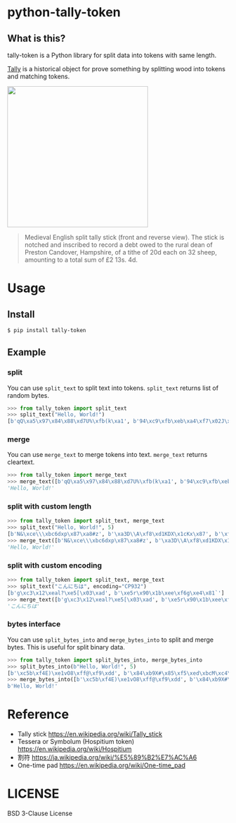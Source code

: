 # python-tally-token

## What is this?

tally-token is a Python library for split data into tokens with same length.

[Tally](https://en.wikipedia.org/wiki/Tally_stick) is a historical object for prove something by splitting wood into tokens and matching tokens.

<a href="https://en.wikipedia.org/wiki/Tally_stick#/media/File:Medieval_tally_sticks.jpg" target="_blank"><img src="https://github.com/kitsuyui/python-tally-token/assets/2596972/103a0184-c508-4ce6-9ed3-1b1eb58bc6cc" style="width:20rem" /></a>
> Medieval English split tally stick (front and reverse view). The stick is notched and inscribed to record a debt owed to the rural dean of Preston Candover, Hampshire, of a tithe of 20d each on 32 sheep, amounting to a total sum of £2 13s. 4d.

# Usage

## Install

```sh
$ pip install tally-token
```

## Example

### split

You can use `split_text` to split text into tokens. `split_text` returns list of random bytes.

```python
>>> from tally_token import split_text
>>> split_text("Hello, World!")
[b'qQ\xa5\x97\x84\x88\xd7U%\xfb(k\xa1', b'94\xc9\xfb\xeb\xa4\xf7\x02J\x89D\x0f\x80']
```

### merge

You can use `merge_text` to merge tokens into text. `merge_text` returns cleartext.

```python
>>> from tally_token import merge_text
>>> merge_text([b'qQ\xa5\x97\x84\x88\xd7U%\xfb(k\xa1', b'94\xc9\xfb\xeb\xa4\xf7\x02J\x89D\x0f\x80'])
'Hello, World!'
```

### split with custom length

```python
>>> from tally_token import split_text, merge_text
>>> split_text("Hello, World!", 5)
[b'N&\xce\\\xbc6dxp\x87\xa8#z', b'\xa3D\\A\xf8\xd1KDX\x1cKx\x87', b'\xffZ\x03\xf5\x92Q\xf52\xc4\x1e\xf2\xf8\x06', b'\xaa\xdd:\x85F\xa1\xcdbp\xf3\xe6P\xe5', b'\xf0\x80\xc7\x01\xff;7;\xf3\x04\x9b\x97?']
>>> merge_text([b'N&\xce\\\xbc6dxp\x87\xa8#z', b'\xa3D\\A\xf8\xd1KDX\x1cKx\x87', b'\xffZ\x03\xf5\x92Q\xf52\xc4\x1e\xf2\xf8\x06', b'\xaa\xdd:\x85F\xa1\xcdbp\xf3\xe6P\xe5', b'\xf0\x80\xc7\x01\xff;7;\xf3\x04\x9b\x97?'])
'Hello, World!'
```

### split with custom encoding

```python
>>> from tally_token import split_text, merge_text
>>> split_text("こんにちは", encoding="CP932")
[b'g\xc3\x12\xeal?\xe5[\x03\xad', b'\xe5r\x90\x1b\xee\xf6g\xe4\x81`']
>>> merge_text([b'g\xc3\x12\xeal?\xe5[\x03\xad', b'\xe5r\x90\x1b\xee\xf6g\xe4\x81`'], encoding="CP932")
'こんにちは'
```

### bytes interface

You can use `split_bytes_into` and `merge_bytes_into` to split and merge bytes.
This is useful for split binary data.

```python
>>> from tally_token import split_bytes_into, merge_bytes_into
>>> split_bytes_into(b"Hello, World!", 5)
[b'\xc5b\xf4E)\xe1vO8\xff@\xf9\xdd', b'\x84\xb9X#\x85\xf5\xed\xbcM\xc4\xef\xf4\xd3', b'\xb47\xf6\xfa?\x14\xa8`\xc9\xe0\xe5\x87\x14', b'\x1cd\xb4o\xe8I:\xe5\xf6\x13\xe5\x93G', b'\xa1\xed\x82\x9f\x14e)!%\xba\xc3}|']
>>> merge_bytes_into([b'\xc5b\xf4E)\xe1vO8\xff@\xf9\xdd', b'\x84\xb9X#\x85\xf5\xed\xbcM\xc4\xef\xf4\xd3', b'\xb47\xf6\xfa?\x14\xa8`\xc9\xe0\xe5\x87\x14', b'\x1cd\xb4o\xe8I:\xe5\xf6\x13\xe5\x93G', b'\xa1\xed\x82\x9f\x14e)!%\xba\xc3}|'])
b'Hello, World!'
```

# Reference

- Tally stick https://en.wikipedia.org/wiki/Tally_stick
- Tessera or Symbolum (Hospitium token) https://en.wikipedia.org/wiki/Hospitium
- 割符 https://ja.wikipedia.org/wiki/%E5%89%B2%E7%AC%A6
- One-time pad https://en.wikipedia.org/wiki/One-time_pad

# LICENSE

BSD 3-Clause License
